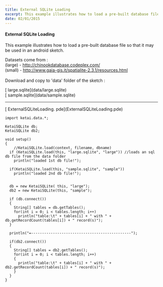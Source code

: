 ```yaml
---
title: External SQLite Loading
excerpt: This example illustrates how to load a pre-built database file so that it may be used in an android sketch.  
date: 02/01/2015
---
```

#### External SQLite Loading

This example illustrates how to load a pre-built database file so that it may be used in an android sketch.  

Datasets come from : <br/>
(large)  - http://chinookdatabase.codeplex.com/<br/>
(small)  - http://www.gaia-gis.it/spatialite-2.3.1/resources.html
<br/><br/>
Download and copy to 'data' folder of the sketch : <br>
<div class="link">[<i class="fa fa-download fa-lg"></i> large.sqlite](data/large.sqlite)

<br>
[<i class="fa fa-download fa-lg"></i> sample.sqlite](data/sample.sqlite)<br></div>

---
<div class="link">[<i class="fa fa-download fa-lg"></i> ExternalSQLiteLoading. pde](ExternalSQLiteLoading.pde)</div>

    import ketai.data.*;

    KetaiSQLite db;
    KetaiSQLite db2;

    void setup()
    {
        //KetaiSQLite.load(context, filename, dbname) 
      if (KetaiSQLite.load(this, "large.sqlite", "large")) //loads an sql db file from the data folder
        println("loaded 1st db file!");
      
      if(KetaiSQLite.load(this, "sample.sqlite", "sample"))
        println("loaded 2nd db file!");
        

      db = new KetaiSQLite( this, "large");   
      db2 = new KetaiSQLite(this, "sample");

      if (db.connect())
      {
        String[] tables = db.getTables();
        for(int i = 0; i < tables.length; i++)
          println("table:\t" + tables[i] + " with " + db.getRecordCount(tables[i]) + " record(s)");
      }

      println("=----------------------------------------------");

      if(db2.connect())
      {
        String[] tables = db2.getTables();
        for(int i = 0; i < tables.length; i++)
        {
          println("table:\t" + tables[i] + " with " + db2.getRecordCount(tables[i]) + " record(s)");
        }      
      }
    }

 <!-- * **Screenshot** -->
 